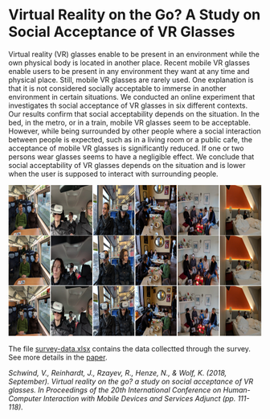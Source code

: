 # Virtual Reality on the Go? A Study on Social Acceptance of VR Glasses
Virtual reality (VR) glasses enable to be present in an environment while the own physical body is located in another place. Recent mobile VR glasses enable users to be present in any environment they want at any time and physical place. Still, mobile VR glasses are rarely used. One explanation is that it is not considered socially acceptable to immerse in another environment in certain situations. We conducted an online experiment that investigates th social acceptance of VR glasses in six different contexts. Our results confirm that social acceptability depends on the situation. In the bed, in the metro, or in a train, mobile VR glasses seem to be acceptable. However, while being surrounded by other people where a social interaction between people is expected, such as in a living room or a public cafe, the acceptance of mobile VR glasses is significantly reduced. If one or two persons wear glasses seems to have a negligible effect. We conclude that social acceptability of VR glasses depends on the situation and is lower when the user is supposed to interact with surrounding people.

<img src="teaser.PNG" height="300px">

The file <a href="survey-data.xlsx">survey-data.xlsx</a> contains the data collectted through the survey. See more details in the <a href="Virtual-Reality-on-the-Go-A-Study-on-Social-Acceptance-of-VR-Glasses.pdf">paper</a>.

<i>Schwind, V., Reinhardt, J., Rzayev, R., Henze, N., & Wolf, K. (2018, September). Virtual reality on the go? a study on social acceptance of VR glasses. In Proceedings of the 20th International Conference on Human-Computer Interaction with Mobile Devices and Services Adjunct (pp. 111-118).</i>
